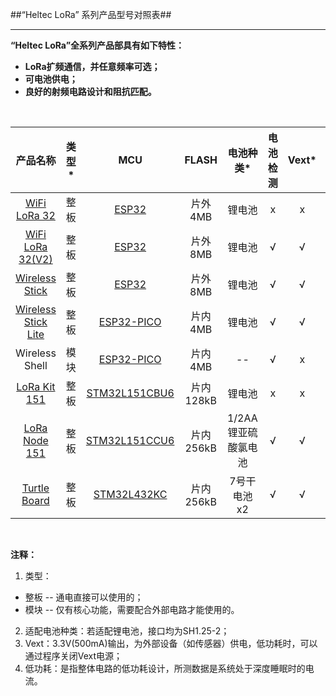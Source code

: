 ##“Heltec LoRa” 系列产品型号对照表##

***

**“Heltec LoRa”全系列产品部具有如下特性：**

- **LoRa扩频通信，并任意频率可选；**
- **可电池供电；**
- **良好的射频电路设计和阻抗匹配。**

&nbsp;

| 产品名称 | 类型* | MCU | FLASH | 电池种类* | 电池检测 | Vext* | 低功耗* | 显示屏 |
| :-----: | :-----: | :-----: | :-----: | :-----: | :-----: | :-----: | :-----: | :-----: |
| [WiFi LoRa 32](http://www.heltec.cn/project/wifi-lora-32/) | 整板 | [ESP32](https://www.espressif.com/zh-hans/products/hardware/esp32/resources) | 片外4MB | 锂电池 | x | x | x | OLED(128x64) |
| [WiFi LoRa 32(V2)](http://www.heltec.cn/project/wifi-lora-32/) | 整板 | [ESP32](https://www.espressif.com/zh-hans/products/hardware/esp32/resources) | 片外8MB | 锂电池 | √ | √ | 800uA | OLED(128x64) |
| [Wireless Stick](http://www.heltec.cn/project/wireless-stick/) | 整板 | [ESP32](https://www.espressif.com/zh-hans/products/hardware/esp32/resources) | 片外8MB | 锂电池 | √ | √ | 800uA | OLED(64x32) |
| [Wireless Stick Lite](http://www.heltec.cn/project/wireless-stick/) | 整板 | [ESP32-PICO](https://www.espressif.com/zh-hans/products/hardware/esp32/resources) | 片内4MB | 锂电池 | √ | √ | 35uA | x |
| Wireless Shell | 模块 | [ESP32-PICO](https://www.espressif.com/zh-hans/products/hardware/esp32/resources) | 片内4MB | -- | √ | x | 35uA | x |
| [LoRa Kit 151](http://www.heltec.cn) | 整板 | [STM32L151CBU6](https://www.st.com/content/st_com/en/products/microcontrollers-microprocessors/stm32-32-bit-arm-cortex-mcus/stm32-ultra-low-power-mcus/stm32l1-series/stm32l151-152/stm32l151cb.html) | 片内128kB | 锂电池 | x | x | 7uA | x |
| [LoRa Node 151](http://www.heltec.cn) | 整板 | [STM32L151CCU6](https://www.st.com/content/st_com/en/products/microcontrollers-microprocessors/stm32-32-bit-arm-cortex-mcus/stm32-ultra-low-power-mcus/stm32l1-series/stm32l151-152/stm32l151cc.html) | 片内256kB | 1/2AA锂亚硫酸氯电池 | √ | √ | 1.8uA | x |
| [Turtle Board](http://www.heltec.cn) | 整板 | [STM32L432KC](https://www.st.com/content/st_com/en/products/microcontrollers-microprocessors/stm32-32-bit-arm-cortex-mcus/stm32-ultra-low-power-mcus/stm32l4-series/stm32l4x2/stm32l432kc.html) | 片内256kB | 7号干电池x2 | √ | √ | 5uA | x |

&nbsp;

**注释：**

1. 类型：
  - 整板 -- 通电直接可以使用的；
  - 模块 -- 仅有核心功能，需要配合外部电路才能使用的。
2. 适配电池种类：若适配锂电池，接口均为SH1.25-2；
3. Vext：3.3V(500mA)输出，为外部设备（如传感器）供电，低功耗时，可以通过程序关闭Vext电源；
4. 低功耗：是指整体电路的低功耗设计，所测数据是系统处于深度睡眠时的电流。
